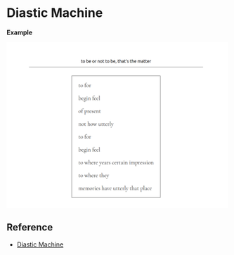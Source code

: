 # Diastic Machine

**Example**

<p align="middle">
  <img src="./diastic.png" width="800"/>
</p>

## Reference

- [Diastic Machine](https://www.chegg.com/homework-help/questions-and-answers/diastic-machine-poetry-algorithm-create-jacskon-max-big-picture-file-text-story-something--q37755137)